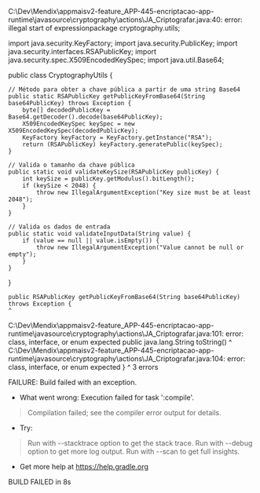 C:\Dev\Mendix\appmaisv2-feature_APP-445-encriptacao-app-runtime\javasource\cryptography\actions\JA_Criptografar.java:40: error: illegal start of expressionpackage cryptography.utils;

import java.security.KeyFactory;
import java.security.PublicKey;
import java.security.interfaces.RSAPublicKey;
import java.security.spec.X509EncodedKeySpec;
import java.util.Base64;

public class CryptographyUtils {

    // Método para obter a chave pública a partir de uma string Base64
    public static RSAPublicKey getPublicKeyFromBase64(String base64PublicKey) throws Exception {
        byte[] decodedPublicKey = Base64.getDecoder().decode(base64PublicKey);
        X509EncodedKeySpec keySpec = new X509EncodedKeySpec(decodedPublicKey);
        KeyFactory keyFactory = KeyFactory.getInstance("RSA");
        return (RSAPublicKey) keyFactory.generatePublic(keySpec);
    }

    // Valida o tamanho da chave pública
    public static void validateKeySize(RSAPublicKey publicKey) {
        int keySize = publicKey.getModulus().bitLength();
        if (keySize < 2048) {
            throw new IllegalArgumentException("Key size must be at least 2048");
        }
    }

    // Valida os dados de entrada
    public static void validateInputData(String value) {
        if (value == null || value.isEmpty()) {
            throw new IllegalArgumentException("Value cannot be null or empty");
        }
    }
}

	public RSAPublicKey getPublicKeyFromBase64(String base64PublicKey) throws Exception {
	^
C:\Dev\Mendix\appmaisv2-feature_APP-445-encriptacao-app-runtime\javasource\cryptography\actions\JA_Criptografar.java:101: error: class, interface, or enum expected
	public java.lang.String toString()
	       ^
C:\Dev\Mendix\appmaisv2-feature_APP-445-encriptacao-app-runtime\javasource\cryptography\actions\JA_Criptografar.java:104: error: class, interface, or enum expected
	}
	^
3 errors

FAILURE: Build failed with an exception.

* What went wrong:
Execution failed for task ':compile'.
> Compilation failed; see the compiler error output for details.

* Try:
> Run with --stacktrace option to get the stack trace.
> Run with --debug option to get more log output.
> Run with --scan to get full insights.

* Get more help at https://help.gradle.org

BUILD FAILED in 8s

